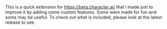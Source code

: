 This is a quick extension for https://beta.character.ai/ that I made just to improve it by adding some custom features. Some were made for fun and some may be useful.
To check out what is included, please look at the latest release to see.
